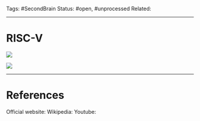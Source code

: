 Tags: #SecondBrain 
Status: #open, #unprocessed
Related: 

---
# RISC-V

![](https://www.youtube.com/watch?v=haBYPPX3W2Q)



![](https://www.youtube.com/watch?v=z-GoLDQHYsE)




---
# References
Official website:
Wikipedia:
Youtube: